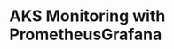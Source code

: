 # AKS Monitoring with PrometheusGrafana                                                                                                                           
